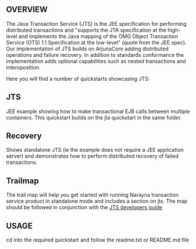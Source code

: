 
OVERVIEW
--------
The Java Transaction Service (JTS) is the JEE specification for performing distributed transactions and "supports the JTA specification at the high-level and implements the Java mapping of the OMG Object Transaction Service (OTS) 1.1 Specification at the low-level" (quote from the JEE spec). Our implementation of JTS builds on ArjunaCore adding distributed operations and failure recovery. In addition to standards conformance the implementation adds optional capabilities such as nested transactions and interoposition.

Here you will find a number of quickstarts showcasing JTS: 

JTS
-----------------

JEE example showing how to make transactional EJB calls between multiple containers. This quickstart builds on the jta quickstart in the same folder.

Recovery
-----------------

Shows standalone JTS (ie the example does not require a JEE application server) and demonstrates how to perform distributed recovery of failed transactions.

Trailmap
-----------

The trail map will help you get started with running Narayna transaction service product in standalone mode and includes a section on jts. The map should be followed in conjunction with the [JTS developers guide](http://docs.jboss.org/jbosstm/latest/guides/narayana-jts-development_guide/index.html#d0e4340)

USAGE
-----
cd into the required quickstart and follow the readme.txt or README.md file
